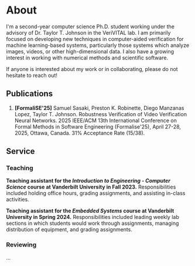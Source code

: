 # About
I'm a second-year computer science Ph.D. student working under the advisory of Dr. Taylor T. Johnson in the VeriVITAL lab.
I am primarily focused on developing new techniques in computer-aided verification for machine learning-based systems,
particularly those systems which analyze images, videos, or other high-dimensional data. I also have a growing interest in    working with numerical methods and scientific software.

If anyone is interested about my work or in collaborating, please do not hesitate to reach out!

## Publications
1. **[FormaliSE'25]** Samuel Sasaki, Preston K. Robinette, Diego Manzanas Lopez, Taylor T. Johnson. Robustness Verification of Video Verification Neural Networks. 2025 IEEE/ACM 13th International Conference on Formal Methods in Software Engineering (Formalise'25), April 27-28, 2025, Ottawa, Canada. 31% Acceptance Rate (15/38).

## Service
### Teaching
**Teaching assistant for the *Introduction to Engineering - Computer Science* course at Vanderbilt University in Fall 2023.** Responsibilities included holding office hours, grading assignments, and assisting in-class activities.

**Teaching assistant for the *Embedded Systems* course at Vanderbilt University in Spring 2024.** Responsibilities included leading weekly lab sections in which students would work through assignments, managing distribution of equipment, and grading assignments.

### Reviewing
...



